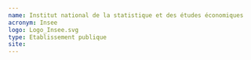 ```yaml
---
name: Institut national de la statistique et des études économiques
acronym: Insee
logo: Logo_Insee.svg
type: Etablissement publique
site:
---
```

